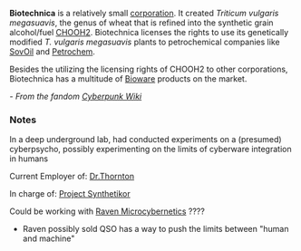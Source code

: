 **Biotechnica** is a relatively small [corporation](https://cyberpunk.fandom.com/wiki/Corporation "Corporation"). It created _Triticum vulgaris megasuavis_, the genus of wheat that is refined into the synthetic grain alcohol/fuel [CHOOH2](https://cyberpunk.fandom.com/wiki/CHOOH2 "CHOOH2"). Biotechnica licenses the rights to use its genetically modified _T. vulgaris megasuavis_ plants to petrochemical companies like [SovOil](https://cyberpunk.fandom.com/wiki/SovOil "SovOil") and [Petrochem](https://cyberpunk.fandom.com/wiki/Petrochem "Petrochem").

Besides the utilizing the licensing rights of CHOOH2 to other corporations, Biotechnica has a multitude of [Bioware](https://cyberpunk.fandom.com/wiki/Bioware "Bioware") products on the market.

 *- From the fandom [Cyberpunk Wiki](https://cyberpunk.fandom.com/wiki/Biotechnica#2045)*


### Notes
In a deep underground lab, had conducted experiments on a (presumed) cyberpsycho, possibly experimenting on the limits of cyberware integration in humans

Current Employer of: [Dr.Thornton](Dr.Thornton.md)

In charge of: [Project Synthetikor](Project%20Synthetikor.md)

Could be working with [Raven Microcybernetics](Raven%20Microcybernetics.md) ????
- Raven possibly sold QSO has a way to push the limits between "human and machine"